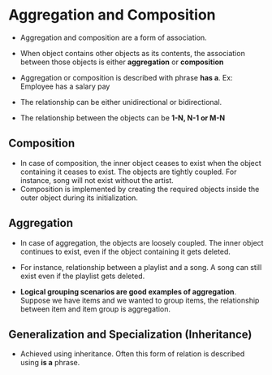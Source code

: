 # Aggregation and Composition

* Aggregation and composition are a form of association.

* When object contains other objects as its contents, the association between those objects is either **aggregation** or **composition**

* Aggregation or composition is described with phrase **has a**. Ex: Employee has a salary pay

* The relationship can be either unidirectional or bidirectional.

* The relationship between the objects can be **1-N, N-1 or M-N**

## Composition

* In case of composition, the inner object ceases to exist when the object containing it ceases to exist. The objects are tightly coupled. For instance, song will not exist without the artist.
* Composition is implemented by creating the required objects inside the outer object during its initialization.

## Aggregation

* In case of aggregation, the objects are loosely coupled. The inner object continues to exist, even if the object containing it gets deleted.

* For instance, relationship between a playlist and a song. A song can still exist even if the playlist gets deleted.

* **Logical grouping scenarios are good examples of aggregation**. Suppose we have items and we wanted to group items, the relationship between item and item group is aggregation.

## Generalization and Specialization (Inheritance)

* Achieved using inheritance. Often this form of relation is described using **is a** phrase.
